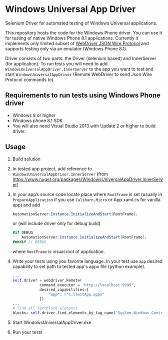 Windows Universal App Driver
============================

Selenium Driver for automated testing of Windows Universal applications.

This repository hosts the code for the Windows Phone driver. You can use it for testing of native Windows Phone 8.1 applications. Currently it implements only limited subset of [WebDriver JSON Wire Protocol](https://code.google.com/p/selenium/wiki/JsonWireProtocol) and supports testing only via an emulator (Windows Phone 8.1).

Driver consists of two parts: the Driver (selenium based) and InnerServer (for application). To run tests you will need to add `WindowsUniversalAppDriver.InnerServer` to the app you want to test and start `WindowsUniversalAppDriver` (Remote WebDriver to send Json Wire Protocol commands to).

Requirements to run tests using Windows Phone driver
---------------------------------------------------

* Windows 8 or higher
* Windows phone 8.1 SDK
* You will also need Visual Studio 2013 with Update 2 or higher to build driver.

Usage
-----
1. Build solution
2. In tested app project, add reference to `WindowsUniversalAppDriver.InnerServer` (from https://www.nuget.org/packages/WindowsUniversalAppDriver.InnerServer)
3. In your app’s source code locate place where `RootFrame` is set (usually in `PrepareApplication` if you use `Caliburn.Micro` or App.xaml.cs for vanilla app) and add
    
    ```cs
    AutomationServer.Instance.InitializeAndStart(RootFrame);
    ```

    or (will include driver only for debug build)
    
    ```cs
    #if DEBUG
        AutomationServer.Instance.InitializeAndStart(RootFrame);
    #endif // DEBUG
    ```
    
    where `RootFrame` is visual root of application.

4. Write your tests using you favorite language. In your test use `app` desired capability to set path to tested app's appx file (python example).
    ```python
    ...
    self.driver = webdriver.Remote(
                command_executor = 'http://localhost:9999',
                desired_capabilities={
                    "app": r"C:\testApp.appx"
                })
    ...
    # find all Textblock elements
    blocks= self.driver.find_elements_by_tag_name("System.Windows.Controls.TextBlock")
    ```
5. Start WindowsUniversalAppDriver.exe
6. Run your tests
